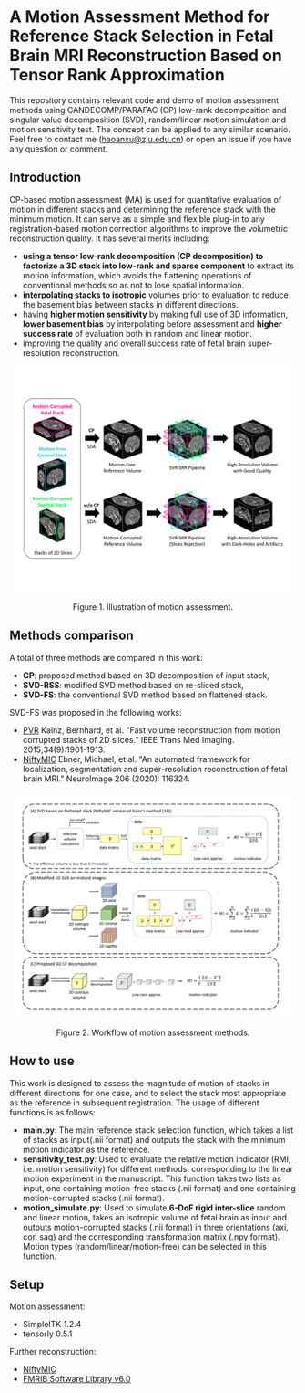 # A Motion Assessment Method for Reference Stack Selection in Fetal Brain MRI Reconstruction Based on Tensor Rank Approximation 
This repository contains relevant code and demo of motion assessment methods using CANDECOMP/PARAFAC (CP) low-rank decomposition and singular value decomposition (SVD), random/linear motion simulation and motion sensitivity test. The concept can be applied to any similar scenario. 
Feel free to contact me (haoanxu@zju.edu.cn) or open an issue if you have any question or comment. 

## Introduction
CP-based motion assessment (MA) is used for quantitative evaluation of motion in different stacks and determining the reference stack with the minimum motion. It can serve as a simple and flexible plug-in to any registration-based motion correction algorithms to improve the volumetric reconstruction quality. It has several merits including:
* **using a tensor low-rank decomposition (CP decomposition) to factorize a 3D stack into low-rank and sparse component** to extract its motion information, which avoids the flattening operations of conventional methods so as not to lose spatial information.
* **interpolating stacks to isotropic** volumes prior to evaluation to reduce the basement bias between stacks in different directions.
* having **higher motion sensitivity** by making full use of 3D information, **lower basement bias** by interpolating before assessment and **higher success rate** of evaluation both in random and linear motion.
* improving the quality and overall success rate of fetal brain super-resolution reconstruction.

<p align="center">
   <img src="./Doc/illustration.png" align="center" width="700">
</p>
<p align="center">Figure 1. Illustration of motion assessment. <p align="center">

## Methods comparison
A total of three methods are compared in this work:
* **CP**: proposed method based on 3D decomposition of input stack,
* **SVD-RSS**: modified SVD method based on re-sliced stack,
* **SVD-FS**: the conventional SVD method based on flattened stack.

SVD-FS was proposed in the following works:
* [PVR](https://github.com/bkainz/fetalReconstruction) Kainz, Bernhard, et al. "Fast volume reconstruction from motion corrupted stacks of 2D slices."  IEEE Trans Med Imaging. 2015;34(9):1901-1913.
* [NiftyMIC](https://github.com/gift-surg/NiftyMIC) Ebner, Michael, et al. "An automated framework for localization, segmentation and super-resolution reconstruction of fetal brain MRI." NeuroImage 206 (2020): 116324.

<p align="center">
   <img src="./Doc/methods.png" align="center" width="700">
</p>
<p align="center">Figure 2. Workflow of motion assessment methods. <p align="center">

## How to use
This work is designed to assess the magnitude of motion of stacks in different directions for one case, and to select the stack most appropriate as the reference in subsequent registration. The usage of different functions is as follows:
* **main.py**: The main reference stack selection function, which takes a list of stacks as input(.nii format) and outputs the stack with the minimum motion indicator as the reference.
* **sensitivity_test.py**: Used to evaluate the relative motion indicator (RMI, i.e. motion sensitivity) for different methods, corresponding to the linear motion experiment in the manuscript. This function takes two lists as input, one containing motion-free stacks (.nii format) and one containing motion-corrupted stacks (.nii format).
* **motion_simulate.py**: Used to simulate **6-DoF rigid inter-slice** random and linear motion, takes an isotropic volume of fetal brain as input and outputs motion-corrupted stacks (.nii format) in three orientations (axi, cor, sag) and the corresponding transformation matrix (.npy format). Motion types (random/linear/motion-free) can be selected in this function.

## Setup
Motion assessment:
* SimpleITK 1.2.4
* tensorly 0.5.1

Further reconstruction:
* [NiftyMIC](https://github.com/gift-surg/NiftyMIC)
* [FMRIB Software Library v6.0](https://fsl.fmrib.ox.ac.uk/fsl/fslwiki)
